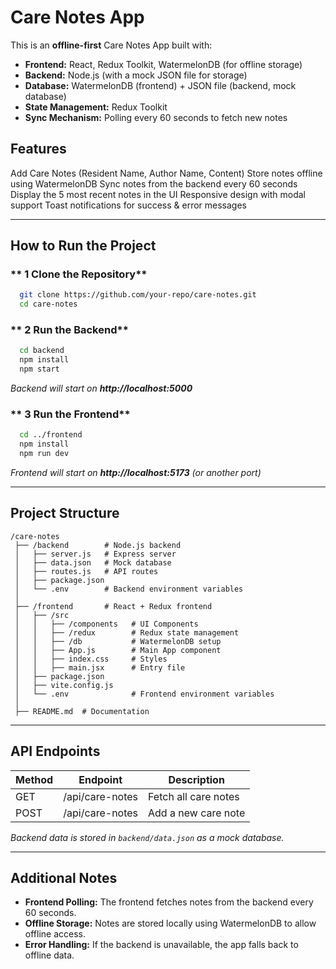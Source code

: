 # Care Notes App

This is an **offline-first** Care Notes App built with:
- **Frontend:** React, Redux Toolkit, WatermelonDB (for offline storage)
- **Backend:** Node.js (with a mock JSON file for storage)
- **Database:** WatermelonDB (frontend) + JSON file (backend, mock database)
- **State Management:** Redux Toolkit
- **Sync Mechanism:** Polling every 60 seconds to fetch new notes

## Features
 Add Care Notes (Resident Name, Author Name, Content)
 Store notes offline using WatermelonDB
 Sync notes from the backend every 60 seconds
 Display the 5 most recent notes in the UI
 Responsive design with modal support
 Toast notifications for success & error messages

---

##  How to Run the Project

### ** 1️ Clone the Repository**
```bash
  git clone https://github.com/your-repo/care-notes.git
  cd care-notes
```

### ** 2️ Run the Backend**
```bash
  cd backend
  npm install
  npm start
```
_Backend will start on **http://localhost:5000**_

### ** 3️ Run the Frontend**
```bash
  cd ../frontend
  npm install
  npm run dev
```
_Frontend will start on **http://localhost:5173** (or another port)_

---

##  Project Structure
```
/care-notes
 ├── /backend        # Node.js backend
 │   ├── server.js   # Express server
 │   ├── data.json   # Mock database
 │   ├── routes.js   # API routes
 │   ├── package.json
 │   └── .env        # Backend environment variables
 │
 ├── /frontend       # React + Redux frontend
 │   ├── /src
 │   │   ├── /components   # UI Components
 │   │   ├── /redux        # Redux state management
 │   │   ├── /db           # WatermelonDB setup
 │   │   ├── App.js        # Main App component
 │   │   ├── index.css     # Styles
 │   │   ├── main.jsx      # Entry file
 │   ├── package.json
 │   ├── vite.config.js
 │   └── .env              # Frontend environment variables
 │
 ├── README.md  # Documentation
```

---

##  API Endpoints
| Method | Endpoint           | Description                |
|--------|-------------------|----------------------------|
| GET    | /api/care-notes   | Fetch all care notes       |
| POST   | /api/care-notes   | Add a new care note        |

_Backend data is stored in `backend/data.json` as a mock database._

---

##  Additional Notes
- **Frontend Polling:** The frontend fetches notes from the backend every 60 seconds.
- **Offline Storage:** Notes are stored locally using WatermelonDB to allow offline access.
- **Error Handling:** If the backend is unavailable, the app falls back to offline data.



